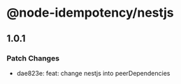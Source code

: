 # @node-idempotency/nestjs

## 1.0.1

### Patch Changes

- dae823e: feat: change nestjs into peerDependencies
